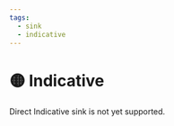 ```yaml
---
tags:
  - sink
  - indicative
---
```


# 🟡 Indicative

Direct Indicative sink is not yet supported.
